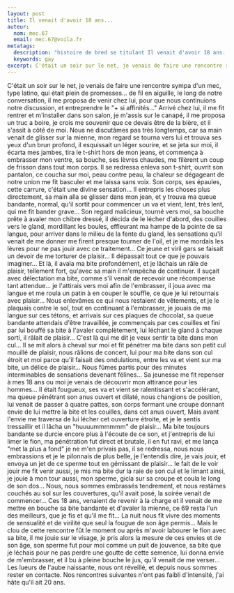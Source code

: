 ```yaml
---
layout: post
title: Il venait d'avoir 18 ans...
auteur:
  nom: mec.67
  email: mec.67@voila.fr
metatags:
  description: "histoire de bred se titulant Il venait d'avoir 18 ans..."
  keywords: gay
excerpt: C'était un soir sur le net, je venais de faire une rencontre sympa d'un mec, type latino, qui était plein de promesses...
---
```

C'était un soir sur le net, je venais de faire une rencontre sympa d'un mec, type latino, qui était plein de promesses... de fil en aiguille, le long de notre conversation, il me proposa de venir chez lui, pour que nous continuions notre discussion, et entreprendre le "+ si affinités..."
Arrivé chez lui, il me fit rentrer et m'installer dans son salon, je m'assis sur le canapé, il me proposa un truc a boire, je crois me souvenir que ce devais être de la bière, et il s'assit à côté de moi. Nous ne discutâmes pas très longtemps, car sa main venait de glisser sur la mienne, mon regard se tourna vers lui et trouva ses yeux d'un brun profond, il esquissait un léger sourire, et se jeta sur moi, il écarta mes jambes, tira le t-shirt hors de mon jeans, et commença à embrasser mon ventre, sa bouche, ses lèvres chaudes, me filèrent un coup de frisson dans tout mon corps. Il se redressa enleva son t-shirt, ouvrit son pantalon, ce coucha sur moi, peau contre peau, la chaleur se dégageant de notre union me fit basculer et me laissa sans voix. Son corps, ses épaules, cette carrure, c'était une divine sensation... Il entrepris les choses plus directement, sa main alla se glisser dans mon jean, et y trouva ma queue bandante, normal, qu'il sortit pour commencer un va et vient, lent, très lent, qui me fit bander grave...
Son regard malicieux, tourné vers moi, sa bouche prête à avaler mon chibre dressé, il décida de le lécher d'abord, des couilles vers le gland, mordillant les boules, effleurant ma hampe de la pointe de sa langue, pour arriver dans le milieu de la fente du gland, les sensations qu'il venait de me donner me firent presque tourner de l'oil, et je me mordais les lèvres pour ne pas jouir avec ce traitement... Ce jeune et viril gars se faisait un devoir de me torturer de plaisir... Il dépassait tout ce que je pouvais imaginer... Et là, il avala ma bite profondément, et je lâchais un râle de plaisir, tellement fort, qu'avec sa main il m'empêcha de continuer. Il suçait avec délectation ma bite, comme s'il venait de recevoir une récompense tant attendue... je l'attirais vers moi afin de l'embrasser, il joua avec ma langue et me roula un patin à en couper le souffle, ce que je lui retournais avec plaisir...
Nous enlevâmes ce qui nous restaient de vêtements, et je le plaquais contre le sol, tout en continuant à l'embrasser, je jouais de ma langue sur ces tétons, et arrivais sur ces plaques de chocolat, sa queue bandante attendais d'être travaillée, je commençais par ces couilles et fini par lui bouffé sa bite à l'avaler complètement, lui léchant le gland à chaque sorti, il râlait de plaisir... C'est là qui me dit je veux sentir ta bite dans mon cul... Il se mit alors à cheval sur moi et fit pénétrer ma bite dans son petit cul mouillé de plaisir, nous râlions de concert, lui pour ma bite dans son cul étroit et moi parce qu'il faisait des ondulations, entre les va et vient sur ma bite, un délice de plaisir...
Nous fûmes partis pour des minutes interminables de sensations devenant félines... Sa jeunesse me fit repenser à mes 18 ans ou moi je venais de découvrir mon attirance pour les hommes... Il était fougueux, ses va et vient se ralentissant et s'accélérant, ma queue pénétrant son anus ouvert et dilaté, nous changions de position, lui venait de passer à quatre pattes, son corps formant une croupe donnant envie de lui mettre la bite et les couilles, dans cet anus ouvert, Mais avant l'envie me traversa de lui lécher cet ouverture étroite, et je le sentis tressaillir et il lâcha un "huuuummmmmm" de plaisir...
Ma bite toujours bandante se durcie encore plus à l'écoute de ce son, et j'entrepris de lui limer le fion, ma pénétration fut direct et brutale, il en fut ravi, et me lança "met la plus a fond" je ne m'en privais pas, il se redressa, nous nous embrassions et je le pilonnais de plus belle, je l'entendis dire, je vais jouir, et envoya un jet de ce sperme tout en gémissant de plaisir... le fait de le voir jouir me fit venir aussi, je mis ma bite dur la raie de son cul et le limant ainsi, je jouie à mon tour aussi, mon sperme, gicla sur sa croupe et coula le long de son dos...
Nous, nous sommes embrassés tendrement, et nous restâmes couchés au sol sur les couvertures, qu'il avait posé, la soirée venait de commencer... Ces 18 ans, venaient de revenir à la charge et il venait de me mettre en bouche sa bite bandante et d'avaler la mienne, ce 69 resta l'un des meilleurs, que je fis et qu'il me fit...
La nuit nous fît vivre des moments de sensualité et de virilité que seul la fougue de son âge permis... Mais le clou de cette rencontre fût le moment ou après m'avoir labourer le fion avec sa bite, il me jouie sur le visage, je pris alors la mesure de ces envies et de son âge, son sperme fut pour moi comme un puit de jouvence, sa bite que je léchais pour ne pas perdre une goutte de cette semence, lui donna envie de m'embrasser, et il bu à pleine bouche le jus, qu'il venait de me verser...
Les lueurs de l'aube naissante, nous ont réveillé, et depuis nous sommes rester en contacte. Nos rencontres suivantes n'ont pas faibli d'intensité, j'ai hâte qu'il ait 20 ans.
